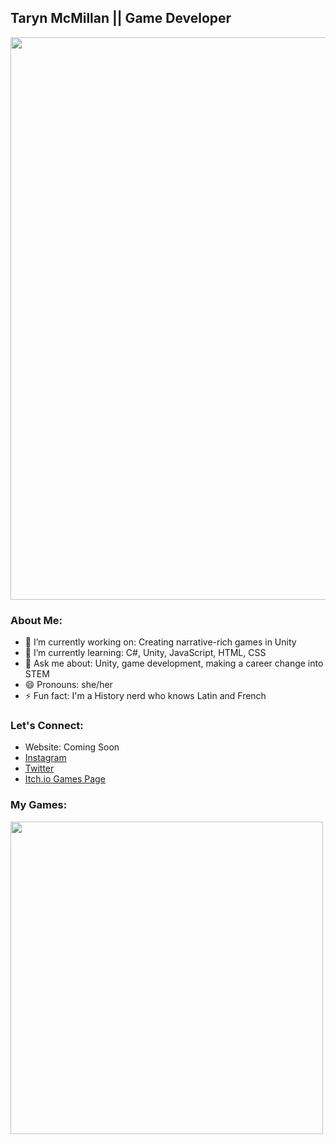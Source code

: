 
## Taryn McMillan || Game Developer

<img src= "https://github.com/TarynMcMillan/TarynMcMillan/blob/main/Banner.gif" width="900">

### About Me:

- 🔭 I’m currently working on: Creating narrative-rich games in Unity
- 🌱 I’m currently learning: C#, Unity, JavaScript, HTML, CSS
- 💬 Ask me about: Unity, game development, making a career change into STEM
- 😄 Pronouns: she/her
- ⚡ Fun fact: I'm a History nerd who knows Latin and French

### Let's Connect:

- Website: Coming Soon
- <a href="https://www.instagram.com/tarynwritescode/" target="_blank">Instagram</a>
- <a href="https://twitter.com/TarynWritesCode" target="_blank">Twitter</a> 
- <a href="https://mystic-mill-games.itch.io/" target="_blank">Itch.io Games Page</a>

### My Games:

<img src= "https://github.com/TarynMcMillan/TarynMcMillan/blob/main/giphy.gif" width="500">

